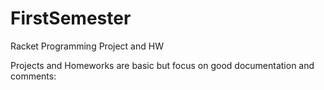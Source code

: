 # FirstSemester
Racket Programming Project and HW

Projects and Homeworks are basic but focus on good documentation and comments:


